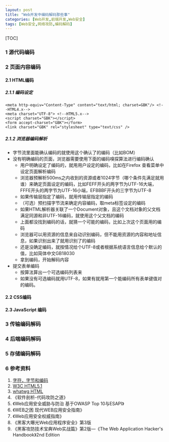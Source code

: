 ```yaml
---
layout: post
title: "Web开发中编码解码那些事"
categories: [Web开发,前端开发,Web安全]
tags: [Web安全,网络攻防,编码解码]
---
```


[TOC]

### 1 源代码编码

### 2 页面内容编码

#### 2.1 HTML编码

##### 2.1.1 编码设定

```
<meta http-equiv="Content-Type" content="text/html; charset=GBK"/> <!--HTML4.x-->
<meta charset="UTF-8"> <!--HTML5.x-->
<script charset="GBK"></script>
<form accept-charset="GBK"></form>
<link charset="GBK" rel="stylesheet" type="text/css" />
```



##### 2.1.2 浏览器编码解析

+ 字节流里面能确认编码的就使用这个确认了的编码（比如BOM）
+ 没有明确编码的页面，浏览器需要使用下面的编码嗅探算法进行编码确认
  + 用户明确设定了编码的，就用用户设定的编码，比如在Firefox 查看菜单中设定页面解析编码
  + 浏览器预解析500ms之内收到的资源或者1024字节（哪个条件先满足就用谁）来确定页面设定的编码，比如FEFF开头的两字节为UTF-16大端，FFFE开头的两字节为UTF-16小端，EFBBBF开头的三字节为UTF-8
  + 如果传输层指定了编码，就用传输层指定的编码
  + （可选）预扫描字节流来确定内容编码，取meta标签设定的编码
  + 如果HTML解析器关联了一个Document对象，且这个文档对象的父文档满足同源和非UTF-16编码，就使用这个父文档的编码
  + 上面都没找到编码的话，就猜一个可能的编码，比如上次这个页面用的编码
  + 浏览器可以用资源的信息来自动识别编码，但不能用资源的内容和地址信息，如果识别出来了就用识别了的编码
  + 还是没确定编码，就按情况给个UTF-8或者根据系统语言信息给个默认的值，比如简体中文GB18030
  + 拿到编码，开始解码内容
+ 提交表单编码
  + 按算法算出一个可选编码列表来
  + 如果没有可选编码就用UTF-8，如果有就用第一个能编码所有表单键值对的编码。

#### 2.2 CSS编码

#### 2.3 JavaScript 编码



### 3 传输编码解码



### 4 后端编码解码



### 5 存储编码解码



### 6 参考资料

1. [字符，字节和编码](http://www.regexlab.com/zh/encoding.htm)
2. [W3C HTML5.1](https://www.w3.org/TR/2016/REC-html51-20161101/)
3. [whatwg HTML](https://html.spec.whatwg.org/multipage/)
4. 《软件剖析-代码攻防之道》
5. 《Web应用安全威胁与防治 基于OWASP Top 10与ESAPI》
6. 《WEB之困 现代WEB应用安全指南》
7. 《Web应用安全权威指南》
8. 《黑客大曝光Web应用程序安全》第3版
9. 《黑客攻防技术宝典Web实战篇》第2版—《The Web Application Hacker's Handbook》2nd Edition

